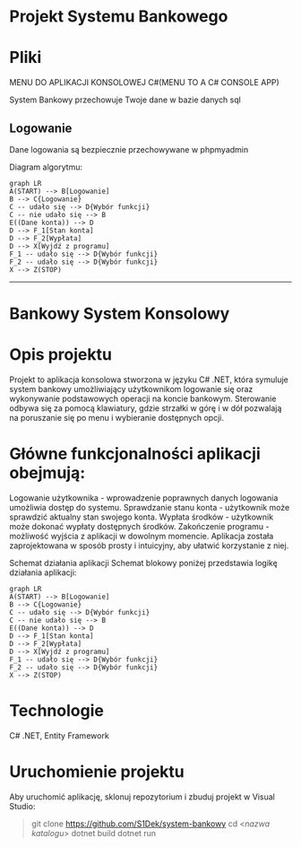 # Projekt Systemu Bankowego

# Pliki
MENU DO APLIKACJI KONSOLOWEJ C#(MENU TO A C# CONSOLE APP)

System Bankowy przechowuje Twoje dane w bazie danych sql

## Logowanie

Dane logowania są bezpiecznie przechowywane w phpmyadmin


Diagram algorytmu:

```mermaid
graph LR
A(START) --> B[Logowanie]
B --> C{Logowanie}
C -- udało się --> D{Wybór funkcji}
C -- nie udało się --> B
E((Dane konta)) --> D
D --> F_1[Stan konta]
D --> F_2[Wypłata]
D --> X[Wyjdź z programu]
F_1 -- udało się --> D{Wybór funkcji}
F_2 -- udało się --> D{Wybór funkcji}
X --> Z(STOP)
```

---------------------------------



# Bankowy System Konsolowy

# Opis projektu
Projekt to aplikacja konsolowa stworzona w języku C# .NET, która symuluje system bankowy umożliwiający użytkownikom logowanie się oraz wykonywanie podstawowych operacji na koncie bankowym. Sterowanie odbywa się za pomocą klawiatury, gdzie strzałki w górę i w dół pozwalają na poruszanie się po menu i wybieranie dostępnych opcji.

# Główne funkcjonalności aplikacji obejmują:

Logowanie użytkownika - wprowadzenie poprawnych danych logowania umożliwia dostęp do systemu.
Sprawdzanie stanu konta - użytkownik może sprawdzić aktualny stan swojego konta.
Wypłata środków - użytkownik może dokonać wypłaty dostępnych środków.
Zakończenie programu - możliwość wyjścia z aplikacji w dowolnym momencie.
Aplikacja została zaprojektowana w sposób prosty i intuicyjny, aby ułatwić korzystanie z niej.

Schemat działania aplikacji
Schemat blokowy poniżej przedstawia logikę działania aplikacji:

```mermaid
graph LR
A(START) --> B[Logowanie]
B --> C{Logowanie}
C -- udało się --> D{Wybór funkcji}
C -- nie udało się --> B
E((Dane konta)) --> D
D --> F_1[Stan konta]
D --> F_2[Wypłata]
D --> X[Wyjdź z programu]
F_1 -- udało się --> D{Wybór funkcji}
F_2 -- udało się --> D{Wybór funkcji}
X --> Z(STOP)
```

# Technologie
C# .NET, Entity Framework


# Uruchomienie projektu
Aby uruchomić aplikację, sklonuj repozytorium i zbuduj projekt w Visual Studio:

> git clone https://github.com/S1Dek/system-bankowy
> cd <*nazwa katalogu*>
> dotnet build
> dotnet run
